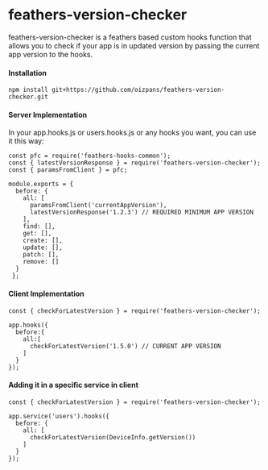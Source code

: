 # feathers-version-checker
feathers-version-checker is a feathers based custom hooks function that allows you to check if your app is in updated version by passing the current app version to the hooks.

<h4> Installation </h4>

`npm install git+https://github.com/oizpans/feathers-version-checker.git`

<h4> Server Implementation </h4>

In your app.hooks.js or users.hooks.js or any hooks you want, you can use it this way:

```
const pfc = require('feathers-hooks-common');
const { latestVersionResponse } = require('feathers-version-checker');
const { paramsFromClient } = pfc;

module.exports = {
  before: {
    all: [
      paramsFromClient('currentAppVersion'),
      latestVersionResponse('1.2.3') // REQUIRED MINIMUM APP VERSION
    ],
    find: [],
    get: [],
    create: [],
    update: [],
    patch: [],
    remove: []
  }
 };
 ```

<h4> Client Implementation </h4>

```
const { checkForLatestVersion } = require('feathers-version-checker');

app.hooks({
  before:{
    all:[
      checkForLatestVersion('1.5.0') // CURRENT APP VERSION
    ]
  }
});
```

<h4> Adding it in a specific service in client </h4>

```
const { checkForLatestVersion } = require('feathers-version-checker');

app.service('users').hooks({
  before: {
    all: [
      checkForLatestVersion(DeviceInfo.getVersion())
    ]
  }
});
```
